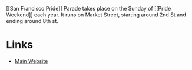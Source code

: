 [[San Francisco Pride]] Parade takes place on the Sunday of [[Pride Weekend]] each year. It runs on Market Street, starting around 2nd St and ending around 8th st.

# Links
- [Main Website](https://sfpride.org/parade/)